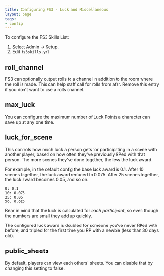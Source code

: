 ```yaml
---
title: Configuring FS3 - Luck and Miscellaneous
layout: page
tags:
- config
---
```


To configure the FS3 Skills List:

1. Select Admin -> Setup.
2. Edit `fs3skills.yml`

## roll_channel

FS3 can optionally output rolls to a channel in addition to the room where the roll is made.  This can help staff call for rolls from afar.  Remove this entry if you don't want to use a rolls channel.

## max_luck

You can configure the maximum number of Luck Points a character can save up at any one time.

## luck_for_scene

This controls how much luck a person gets for participating in a scene with another player, based on how often they've previously RPed with that person.  The more scenes they've done together, the less the luck award.

For example, in the default config the base luck award is 0.1.  After 10 scenes together, the luck award reduced to 0.075.   After 25 scenes together, the luck award becomes 0.05, and so on.

    0: 0.1
    10: 0.075
    25: 0.05
    50: 0.025

Bear in mind that the luck is calculated for *each participant*, so even though the numbers are small they add up quickly.

The configured luck award is doubled for someone you've never RPed with before, and tripled for the first time you RP with a newbie (less than 30 days old).

## public_sheets

By default, players can view each others' sheets.  You can disable that by changing this setting to false.